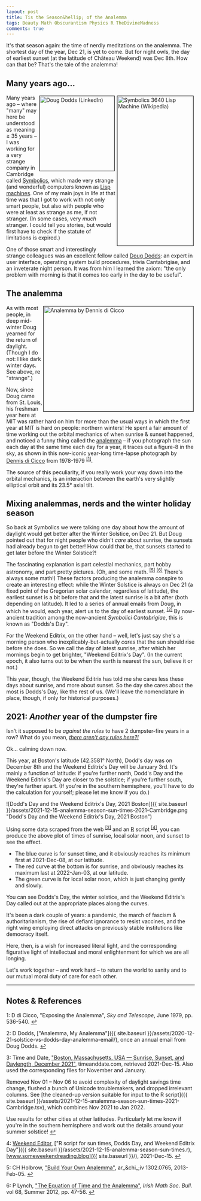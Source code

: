 ```yaml
---
layout: post
title: Tis the Season&hellip; of the Analemma
tags: Beauty Math Obscurantism Physics R TheDivineMadness
comments: true
---
```


It's that season again: the time of nerdly meditations on the analemma.  The shortest day
of the year, Dec 21, is yet to come.  But for night owls, the day of earliest sunset (at
the latitude of Ch&acirc;teau Weekend) was Dec 8th.  How can that be?  That's the tale of
the analemma!  


## Many years ago&hellip;

<img src="{{ site.baseurl }}/images/2020-12-21-solstice-vs-dodds-day-Symbolics3640_Modified.jpg" width="203" height="400" alt="Symbolics 3640 Lisp Machine (Wikipedia)" title="Symbolics 3640 Lisp Machine (Wikipedia)" style="float: right; margin: 3px 3px 3px 3px; border: 1px solid #000000;"/>
<img src="{{ site.baseurl }}/images/2020-12-21-solstice-vs-dodds-day-doug-dodds.jpg" width="200" height="200" alt="Doug Dodds (LinkedIn)" title="Doug Dodds (LinkedIn)" style="float: right; margin: 3px 3px 3px 3px; border: 1px solid #000000;"/>

Many years ago &ndash; where "many" may here be understood as meaning &ge; 35 years
&ndash; I was working for a very strange company in Cambridge called
[Symbolics](https://en.wikipedia.org/wiki/Symbolics), which made very strange (and
wonderful) computers known as [Lisp machines](https://en.wikipedia.org/wiki/Lisp_machine).
One of my main joys in life at that time was that I got to work with not only smart
people, but also with people who were at least as strange as me, if not stranger.  (In
some cases, very _much_ stranger.  I could tell you stories, but would first have to check
if the statute of limitations is expired.)  

One of those smart and interestingly strange colleagues was an excellent fellow called
[Doug Dodds](https://www.linkedin.com/in/doug-dodds-3ab495/): an expert in user interface,
operating system build procedures, trivia Cantabrigiae, and an inveterate night person.
It was from him I learned the axiom: "the only problem with morning is that it comes too
early in the day to be useful".  


## The analemma

<img src="{{ site.baseurl }}/images/2020-12-21-solistice-vs-dodds-day-analemma-di-cicco.jpg" width="400" height="281" alt="Analemma by Dennis di Cicco" title="Analemma by Dennis di Cicco" style="float: right; margin: 3px 3px 3px 3px; border: 1px solid #000000;"/>
As with most people, in deep mid-winter Doug yearned for the return of daylight. (Though I
do not: I like dark winter days.  See above, re "strange".)  

Now, since Doug came from St. Louis, his freshman year here at MIT was rather hard on him
for more than the usual ways in which the first year at MIT is hard on people: northern
winters!  He spent a fair amount of time working out the orbital mechanics of when sunrise
&amp; sunset happened, and noticed a funny thing called the
[analemma](https://en.wikipedia.org/wiki/Analemma) &ndash; if you
photograph the sun each day at the same time each day for a year, it traces out a figure-8
in the sky, as shown in this now-iconic year-long time-lapse photograph by 
[Dennis di Cicco](https://en.wikipedia.org/wiki/Dennis_di_Cicco)
from 1978-1979 <sup id="fn1a">[[1]](#fn1)</sup>.  

The source of this peculiarity, if you really work your way down into the orbital
mechanics, is an interaction between the earth's very slightly elliptical orbit and its
23.5&deg; axial tilt.  


## Mixing analemmas, nerds and the winter holiday season

So back at Symbolics we were talking one day about how the amount of daylight would get
better after the Winter Solstice, on Dec 21.  But Doug pointed out that for night people
who didn't _care_ about sunrise, the sunsets had already begun to get better!  How could
that be, that sunsets started to get later before the Winter Solstice?!  

The fascinating explanation is part celestial mechanics, part hobby astronomy, and part
pretty pictures.  (Oh, and some
math. <sup id="fn5a">[[5]](#fn5)</sup> <sup id="fn6a">[[6]](#fn6)</sup>  There's always some
math!)  These factors producing the analemma conspire to create an interesting effect:
while the Winter Solstice is always on Dec 21 (a fixed point of the Gregorian solar
calendar, regardless of latitude), the earliest sunset is a bit before that and the latest
sunrise is a bit after (both depending on latitude).  It led to a series of annual emails
from Doug, in which he would, each year, alert us to the day of earliest sunset. <sup
id="fn2a">[[2]](#fn2)</sup> By now-ancient tradition among the now-ancient _Symbolici
Cantabrigiae_, this is known as "Dodds's Day".  

For the Weekend Editrix, on the other hand &ndash; well, let's just say she's a morning person
who inexplicably-but-actually _cares_ that the sun should rise before she does.  So we call
the day of latest sunrise, after which her mornings begin to get brighter, 
"Weekend Editrix's Day".  (In the current epoch, it also turns out to be when the earth 
is nearest the sun, believe it or not.)  

This year, though, the Weekend Editrix has told me she cares less these days about
sunrise, and more about sunset.  So the day she cares about the most is Dodds's Day, like
the rest of us.  (We'll leave the nomenclature in place, though, if only for historical
purposes.)  


## 2021: _Another_ year of the dumpster fire

Isn't it supposed to be _against the rules_ to have 2 dumpster-fire years in a row?  What
do you mean,
[_there aren't any rules here?!_](https://www.brainyquote.com/quotes/thomas_a_edison_105328)  

Ok&hellip; calming down now.  

This year, at Boston's latitude (42.3581&deg; North), Dodd's day was on December 8th and
the Weekend Editrix's Day will be January 3rd.  It's mainly a function of latitude: if
you're further north, Dodd's Day and the Weekend Editrix's Day are closer to the solstice;
if you're further south, they're farther apart.  (If you're in the southern hemisphere,
you'll have to do the calculation for yourself; please let me know if you do.)  

![Dodd's Day and the Weekend Editrix's Day, 2021 Boston]({{ site.baseurl }}/assets/2021-12-15-analemma-season-sun-times-2021-Cambridge.png "Dodd's Day and the Weekend Editrix's Day, 2021 Boston")

Using some data scraped from the web <sup id="fn3a">[[3]](#fn3)</sup> and an
[R](https://www.r-project.org/) script <sup id="fn4a">[[4]](#fn4)</sup>, you can produce
the above plot of times of sunrise, local solar noon, and sunset to see the effect.  
- The blue curve is for sunset time, and it obviously reaches its minimum first at
  2021-Dec-08, at our latitude.  
- The red curve at the bottom is for sunrise, and obviously reaches its maximum last at
  2022-Jan-03, at our latitude.  
- The green curve is for local solar noon, which is just changing gently and slowly.  

You can see Dodds's Day, the winter solstice, and the Weekend Editrix's Day called out at
the appropriate places along the curves.  

It's been a dark couple of years: a pandemic, the march of fascism &amp; authoritarianism,
the rise of defiant ignorance to resist vaccines, and the right wing employing direct
attacks on previously stable institutions like democracy itself.  

Here, then, is a wish for increased literal light, and the corresponding figurative light
of intellectual and moral enlightenment for which we are all longing.  

Let's work together &ndash; and work hard &ndash; to return the world to sanity and to our
mutual moral duty of care for each other.  

---

## Notes &amp; References  

<!--
<sup id="fn1a">[[1]](#fn1)</sup>

<a id="fn1">1</a>: ***, ["***"](***), *** [↩](#fn1a)  

<a href="{{ site.baseurl }}/images/***"><img src="{{ site.baseurl }}/images/***" width="400" height="***" alt="***" title="***" style="float: right; margin: 3px 3px 3px 3px; border: 1px solid #000000;"></a>

<iframe width="400" height="224" src="***" allow="accelerometer; encrypted-media; gyroscope; picture-in-picture" allowfullscreen style="float: right; margin: 3px 3px 3px 3px; border: 1px solid #000000;"></iframe>
-->

<a id="fn1">1</a>: D di Cicco, "Exposing the Analemma", _Sky and Telescope_, June 1979, pp. 536-540. [↩](#fn1a)  

<a id="fn2">2</a>: D Dodds, ["Analemma, My Analemma"]({{ site.baseurl }}/assets/2020-12-21-solstice-vs-dodds-day-analemma-email/), once an annual email from Doug Dodds. [↩](#fn2a)  

<a id="fn3">3</a>: Time and Date, ["Boston, Massachusetts, USA — Sunrise, Sunset, and Daylength, December 2021"](https://www.timeanddate.com/sun/usa/boston), timeanddate.com, retrieved 2021-Dec-15.  Also used the corresponding files for November and January.  

Removed Nov 01 &ndash; Nov 06 to avoid complexity of daylight savings time change, flushed a bunch of Unicode troublemakers, and dropped irrelevant columns.  See [the cleaned-up version suitable for input to the R script]({{ site.baseurl }}/assets/2021-12-15-analemma-season-sun-times-2021-Cambridge.tsv), which combines Nov 2021 to Jan 2022.  

Use results for other cities at other latitudes.  Particularly let me know if you're in the southern hemisphere and work out the details around your summer solstice! [↩](#fn3a)  

<a id="fn4">4</a>: [Weekend Editor](mailto:SomeWeekendReadingEditor@gmail.com), ["R script for sun times, Dodds Day, and Weekend Editrix Day"]({{ site.baseurl }}/assets/2021-12-15-analemma-season-sun-times.r), [www.someweekendreading.blog]({{ site.baseurl }}/), 2021-Dec-15. [↩](#fn4a)  

<a id="fn5">5</a>: CH Holbrow, ["Build Your Own Analemma"](https://arxiv.org/pdf/1302.0765.pdf), ar_&chi_;iv 1302.0765, 2013-Feb-05. [↩](#fn5a)  

<a id="fn6">6</a>: P Lynch, ["The Equation of Time and the Analemma"](http://irishmathsoc.org/bull69/Lynch.pdf), _Irish Math Soc. Bull._ vol 68, Summer 2012, pp. 47-56. [↩](#fn6a)  
